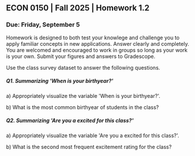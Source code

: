 

<div style="margin-top: -70px;"></div>

## ECON 0150 | Fall 2025 | Homework 1.2

### Due: Friday, September 5

Homework is designed to both test your knowlege and challenge you to apply familiar concepts in new applications. Answer clearly and completely. You are welcomed and encouraged to work in groups so long as your work is your own. Submit your figures and answers to Gradescope.

Use the class survey dataset to answer the following questions.

##### Q1. Summarizing 'When is your birthyear?'

a) Appropriately visualize the variable 'When is your birthyear?'.

b) What is the most common birthyear of students in the class?

##### Q2. Summarizing 'Are you a excited for this class?'

a) Appropriately visualize the variable 'Are you a excited for this class?'.

b) What is the second most frequent excitement rating for the class?
